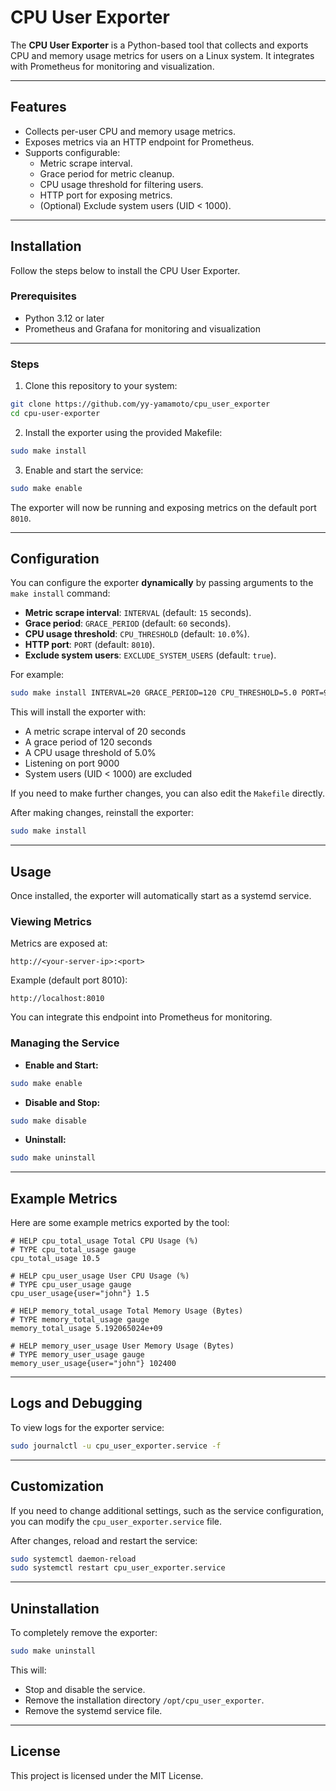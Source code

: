 # CPU User Exporter

The **CPU User Exporter** is a Python-based tool that collects and exports CPU and memory usage metrics for users on a Linux system. It integrates with Prometheus for monitoring and visualization.

---

## Features

- Collects per-user CPU and memory usage metrics.
- Exposes metrics via an HTTP endpoint for Prometheus.
- Supports configurable:
  - Metric scrape interval.
  - Grace period for metric cleanup.
  - CPU usage threshold for filtering users.
  - HTTP port for exposing metrics.
  - (Optional) Exclude system users (UID < 1000).

---

## Installation

Follow the steps below to install the CPU User Exporter.

### Prerequisites

- Python 3.12 or later
- Prometheus and Grafana for monitoring and visualization

---

### Steps

1. Clone this repository to your system:

```bash
git clone https://github.com/yy-yamamoto/cpu_user_exporter
cd cpu-user-exporter
```

2. Install the exporter using the provided Makefile:

```bash
sudo make install
```

3. Enable and start the service:

```bash
sudo make enable
```

The exporter will now be running and exposing metrics on the default port `8010`.

---

## Configuration

You can configure the exporter **dynamically** by passing arguments to the `make install` command:

- **Metric scrape interval**: `INTERVAL` (default: `15` seconds).
- **Grace period**: `GRACE_PERIOD` (default: `60` seconds).
- **CPU usage threshold**: `CPU_THRESHOLD` (default: `10.0`%).
- **HTTP port**: `PORT` (default: `8010`).
- **Exclude system users**: `EXCLUDE_SYSTEM_USERS` (default: `true`).

For example:

```bash
sudo make install INTERVAL=20 GRACE_PERIOD=120 CPU_THRESHOLD=5.0 PORT=9000 EXCLUDE_SYSTEM_USERS=true
```

This will install the exporter with:
- A metric scrape interval of 20 seconds
- A grace period of 120 seconds
- A CPU usage threshold of 5.0%
- Listening on port 9000
- System users (UID < 1000) are excluded

If you need to make further changes, you can also edit the `Makefile` directly.

After making changes, reinstall the exporter:

```bash
sudo make install
```

---

## Usage

Once installed, the exporter will automatically start as a systemd service.

### Viewing Metrics

Metrics are exposed at:

```text
http://<your-server-ip>:<port>
```

Example (default port 8010):

```text
http://localhost:8010
```

You can integrate this endpoint into Prometheus for monitoring.

### Managing the Service

- **Enable and Start:**

```bash
sudo make enable
```

- **Disable and Stop:**

```bash
sudo make disable
```

- **Uninstall:**

```bash
sudo make uninstall
```

---

## Example Metrics

Here are some example metrics exported by the tool:

```text
# HELP cpu_total_usage Total CPU Usage (%)
# TYPE cpu_total_usage gauge
cpu_total_usage 10.5

# HELP cpu_user_usage User CPU Usage (%)
# TYPE cpu_user_usage gauge
cpu_user_usage{user="john"} 1.5

# HELP memory_total_usage Total Memory Usage (Bytes)
# TYPE memory_total_usage gauge
memory_total_usage 5.192065024e+09

# HELP memory_user_usage User Memory Usage (Bytes)
# TYPE memory_user_usage gauge
memory_user_usage{user="john"} 102400
```

---

## Logs and Debugging

To view logs for the exporter service:

```bash
sudo journalctl -u cpu_user_exporter.service -f
```

---

## Customization

If you need to change additional settings, such as the service configuration, you can modify the `cpu_user_exporter.service` file.

After changes, reload and restart the service:

```bash
sudo systemctl daemon-reload
sudo systemctl restart cpu_user_exporter.service
```

---

## Uninstallation

To completely remove the exporter:

```bash
sudo make uninstall
```

This will:

- Stop and disable the service.
- Remove the installation directory `/opt/cpu_user_exporter`.
- Remove the systemd service file.

---

## License

This project is licensed under the MIT License.

